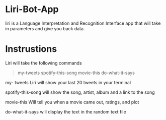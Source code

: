 # Liri-Bot-App

liri is a Language Interpretation and Recognition Interface app that will take in parameters and give you back data.

# Instrustions

Liri will take the following commands
> my-tweets
> spotify-this-song
> movie-this
> do-what-it-says

my- tweets
Liri will show your last 20 tweets in your terminal

spotify-this-song
will show the song, artist, album and a link to the song

movie-this
Will tell you when a movie came out, ratings, and plot

do-what-it-says
will display the text in the random text file

